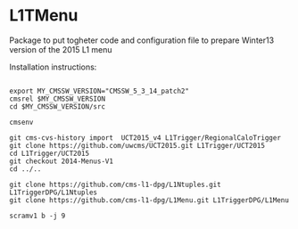 L1TMenu
=======

Package to put togheter code and configuration file to prepare Winter13 version of the 2015 L1 menu

Installation instructions:

<pre><code>
export MY_CMSSW_VERSION="CMSSW_5_3_14_patch2"
cmsrel $MY_CMSSW_VERSION 
cd $MY_CMSSW_VERSION/src

cmsenv

git cms-cvs-history import  UCT2015_v4 L1Trigger/RegionalCaloTrigger
git clone https://github.com/uwcms/UCT2015.git L1Trigger/UCT2015
cd L1Trigger/UCT2015
git checkout 2014-Menus-V1
cd ../..

git clone https://github.com/cms-l1-dpg/L1Ntuples.git L1TriggerDPG/L1Ntuples
git clone https://github.com/cms-l1-dpg/L1Menu.git L1TriggerDPG/L1Menu

scramv1 b -j 9
</code></pre>
